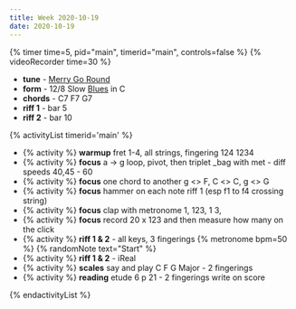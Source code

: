 ```yaml
---
title: Week 2020-10-19
date: 2020-10-19
---
```


{% timer time=5, pid="main", timerid="main", controls=false %}
{% videoRecorder time=30 %}

- **tune** - [Merry Go Round](/tunes/merry-go-round)
- **form** - 12/8 Slow [Blues](/activities/twelve-bar-blues/) in C
- **chords** - C7 F7 G7
- **riff 1** - bar 5
- **riff 2** - bar 10

{% activityList timerid='main' %}

- {% activity %} **warmup** fret 1-4, all strings, fingering 124 1234
- {% activity %} **focus** a -> g loop, pivot, then triplet \_bag with met - diff speeds 40,45 - 60
- {% activity %} **focus** one chord to another g <> F, C <> C, g <> G
- {% activity %} **focus** hammer on each note riff 1 (esp f1 to f4 crossing string)
- {% activity %} **focus** clap with metronome 1, 123, 1 3,
- {% activity %} **focus** record 20 x 123 and then measure how many on the click
- {% activity %} **riff 1 & 2** - all keys, 3 fingerings {% metronome bpm=50 %} {% randomNote text="Start" %}
- {% activity %} **riff 1 & 2** - iReal
- {% activity %} **scales** say and play C F G Major - 2 fingerings
- {% activity %} **reading** etude 6 p 21 - 2 fingerings write on score

{% endactivityList %}
